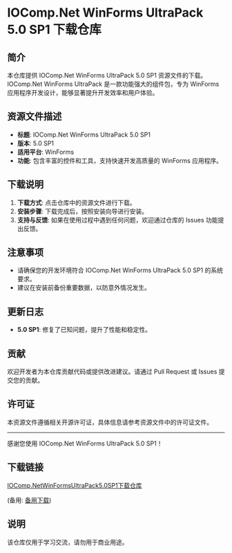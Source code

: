 # IOComp.Net WinForms UltraPack 5.0 SP1 下载仓库

## 简介

本仓库提供 IOComp.Net WinForms UltraPack 5.0 SP1 资源文件的下载。IOComp.Net WinForms UltraPack 是一款功能强大的组件包，专为 WinForms 应用程序开发设计，能够显著提升开发效率和用户体验。

## 资源文件描述

- **标题**: IOComp.Net WinForms UltraPack 5.0 SP1
- **版本**: 5.0 SP1
- **适用平台**: WinForms
- **功能**: 包含丰富的控件和工具，支持快速开发高质量的 WinForms 应用程序。

## 下载说明

1. **下载方式**: 点击仓库中的资源文件进行下载。
2. **安装步骤**: 下载完成后，按照安装向导进行安装。
3. **支持与反馈**: 如果在使用过程中遇到任何问题，欢迎通过仓库的 Issues 功能提出反馈。

## 注意事项

- 请确保您的开发环境符合 IOComp.Net WinForms UltraPack 5.0 SP1 的系统要求。
- 建议在安装前备份重要数据，以防意外情况发生。

## 更新日志

- **5.0 SP1**: 修复了已知问题，提升了性能和稳定性。

## 贡献

欢迎开发者为本仓库贡献代码或提供改进建议。请通过 Pull Request 或 Issues 提交您的贡献。

## 许可证

本资源文件遵循相关开源许可证，具体信息请参考资源文件中的许可证文件。

---

感谢您使用 IOComp.Net WinForms UltraPack 5.0 SP1！

## 下载链接
[IOComp.NetWinFormsUltraPack5.0SP1下载仓库](https://pan.quark.cn/s/44a0754ac3bd) 

(备用: [备用下载](https://pan.baidu.com/s/1yvmoqV1jCn49H9iaPGdsHA?pwd=1234))

## 说明

该仓库仅用于学习交流，请勿用于商业用途。
